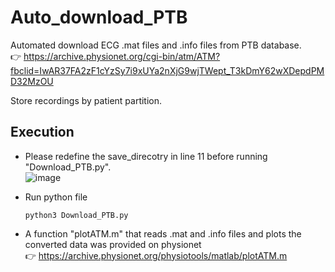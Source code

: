 # Auto_download_PTB
Automated download ECG .mat files and .info files from PTB database.  
:point_right:	 https://archive.physionet.org/cgi-bin/atm/ATM?fbclid=IwAR37FA2zF1cYzSy7i9xUYa2nXjG9wjTWept_T3kDmY62wXDepdPMD32MzOU

Store recordings by patient partition.

## Execution
 - Please redefine the save_direcotry in line 11 before running "Download_PTB.py".  
   ![image](https://user-images.githubusercontent.com/78803926/132704400-46508eb0-9d68-4008-8891-842a7a347510.png)
  
 - Run python file  
 
   ```
   python3 Download_PTB.py
   ```  
   
   

 - A function "plotATM.m" that reads .mat and .info files and plots the converted data was provided on physionet  
   :point_right:	 https://archive.physionet.org/physiotools/matlab/plotATM.m 
